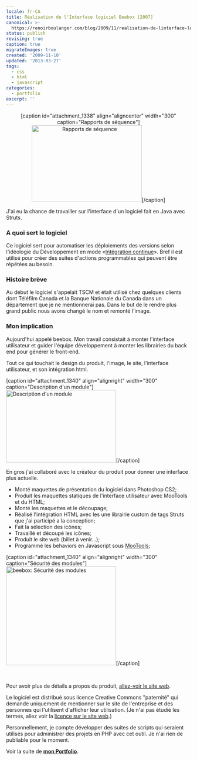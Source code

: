 ```yaml
---
locale: fr-CA
title: Réalisation de l'Interface logiciel Beebox [2007]
canonical: >-
  https://renoirboulanger.com/blog/2009/11/realisation-de-linterface-logiciel-beebox-2007/
status: publish
revising: true
caption: true
migrateImages: true
created: '2009-11-10'
updated: '2013-03-27'
tags:
  - css
  - html
  - javascript
categories:
  - portfolio
excerpt: ''
---
```


<center>[caption id="attachment_1338" align="aligncenter" width="300" caption="Rapports de séquence"]<a rel="lightbox[0]" href="http://renoirboulanger.com/wp-content/uploads/2009/11/sequencereports_2.png"><img class="size-medium wp-image-1338" title="Rapports de séquence" src="http://renoirboulanger.com/wp-content/uploads/2009/11/sequencereports_2-300x209.png" alt="Rapports de séquence" width="300" height="209" /></a>[/caption]</center>

<p>J'ai eu la chance de travailler sur l'interface d'un logiciel fait en Java avec Struts.</p>

<h3>A quoi sert le logiciel</h3>
<p>Ce logiciel sert pour automatiser les déploiements des versions selon l'idéologie du Développement en mode «<a href="http://fr.wikipedia.org/wiki/Int%C3%A9gration_continue">Intégration continue</a>». Bref il est utilisé pour créer des suites d'actions programmables qui peuvent être répétées au besoin.</p>

<h3>Histoire brève</h3>
<p>Au début le logiciel s'appelait TSCM et était utilisé chez quelques clients dont Téléfilm Canada et la Banque Nationale du Canada dans un département que je ne mentionnerai pas. Dans le but de le rendre plus grand public nous avons changé le nom et remonté l'image.</p>
<!--more-->

<h3>Mon implication</h3>
<p>Aujourd'hui appelé beebox. Mon travail consistait à monter l'interface utilisateur et guider l'équipe développement à monter les librairies du back end pour générer le front-end.</p>

<p>Tout ce qui touchait le design du produit, l'image, le site, l'interface utilisateur, et son intégration html.</p>


[caption id="attachment_1340" align="alignright" width="300" caption="Description d&#39;un module"]<a rel="lightbox[0]" href="http://renoirboulanger.com/wp-content/uploads/2009/11/module_1.png"><img class="size-medium wp-image-1340" title="Description d'un module" src="http://renoirboulanger.com/wp-content/uploads/2009/11/module_1-300x197.png" alt="Description d'un module" width="300" height="197" /></a>[/caption]

<p>En gros j'ai collaboré avec le créateur du produit pour donner une interface plus actuelle.</p>

<ul>
	<li>Monté maquettes de présentation du logiciel dans Photoshop CS2;</li>
	<li>Produit les maquettes statiques de l'interface utilisateur avec MooTools et du HTML;</li>
	<li>Monté les maquettes et le découpage;</li>
	<li>Réalisé l'intégration HTML avec les une librairie custom de tags Struts que j'ai participé a la conception;</li>
	<li>Fait la sélection des icônes;</li>
	<li>Travaillé et découpé les icônes;</li>
	<li>Produit le site web (billet à venir...);</li>
	<li>Programmé les behaviors en Javascript sous <a href="http://mootools.net/">MooTools</a>;</li>
</ul>
[caption id="attachment_1340" align="alignright" width="300" caption="Sécurité des modules"]<a rel="lightbox[0]" href="http://renoirboulanger.com/wp-content/uploads/2009/11/securite_4.png"><img class="size-medium wp-image-1341" title="beebox: Sécurité des modules" src="http://renoirboulanger.com/wp-content/uploads/2009/11/securite_4-300x269.png" alt="beebox: Sécurité des modules" width="300" height="269" /></a>[/caption]
<p>&nbsp;</p>

<p>Pour avoir plus de détails a propos du produit, <a href="http://beebox.ca" target="_blank">allez-voir le site web</a>.</p>

<p>Le logiciel est distribué sous licence Creative Commons "paternité" qui demande uniquement de mentionner sur le site de l'entreprise et des personnes qui l'utilisent d'afficher leur utilisation. (Je n'ai pas étudié les termes, allez voir la <a href="http://beebox.ca/fr/telecharger.html">licence sur le site web</a>.)</p>

<p>Personnellement, je compte développer des suites de scripts qui seraient utilisés pour administrer des projets en PHP avec cet outil. Je n'ai rien de publiable pour le moment.</p>

<p>Voir la suite de <a href="/blog/category/portfolio/"><strong>mon Portfolio</strong></a>.</p>
<p>&nbsp;</p>
<p>&nbsp;</p>
<p>&nbsp;</p>